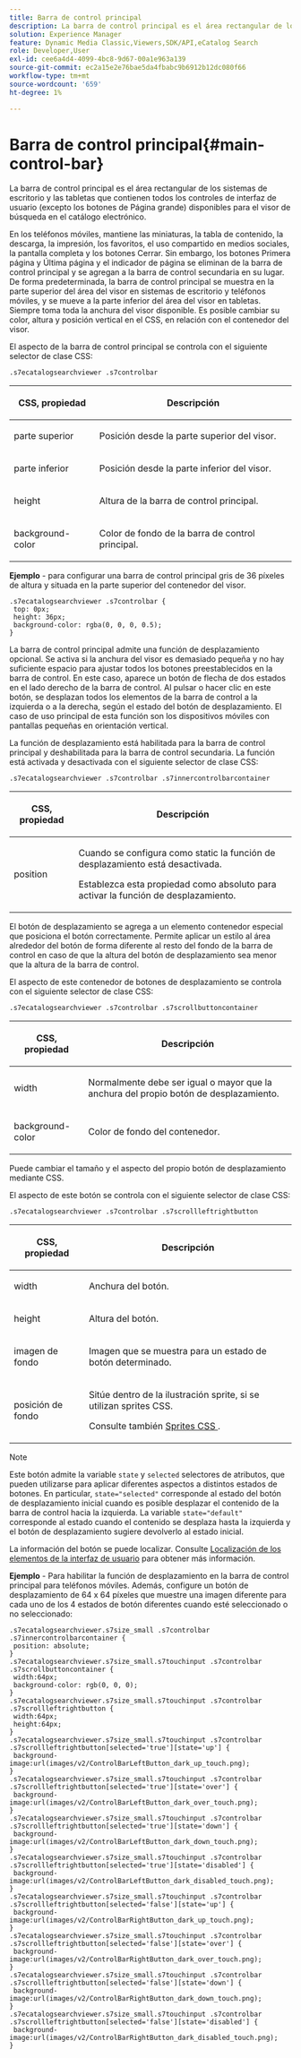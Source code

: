 ```yaml
---
title: Barra de control principal
description: La barra de control principal es el área rectangular de los sistemas de escritorio y las tabletas que contienen todos los controles de interfaz de usuario (excepto los botones de Página grande) disponibles para el visor de búsqueda en el catálogo electrónico.
solution: Experience Manager
feature: Dynamic Media Classic,Viewers,SDK/API,eCatalog Search
role: Developer,User
exl-id: cee6a4d4-4099-4bc8-9d67-00a1e963a139
source-git-commit: ec2a15e2e76bae5da4fbabc9b6912b12dc080f66
workflow-type: tm+mt
source-wordcount: '659'
ht-degree: 1%

---
```


# Barra de control principal{#main-control-bar}

La barra de control principal es el área rectangular de los sistemas de escritorio y las tabletas que contienen todos los controles de interfaz de usuario (excepto los botones de Página grande) disponibles para el visor de búsqueda en el catálogo electrónico.

En los teléfonos móviles, mantiene las miniaturas, la tabla de contenido, la descarga, la impresión, los favoritos, el uso compartido en medios sociales, la pantalla completa y los botones Cerrar. Sin embargo, los botones Primera página y Última página y el indicador de página se eliminan de la barra de control principal y se agregan a la barra de control secundaria en su lugar. De forma predeterminada, la barra de control principal se muestra en la parte superior del área del visor en sistemas de escritorio y teléfonos móviles, y se mueve a la parte inferior del área del visor en tabletas. Siempre toma toda la anchura del visor disponible. Es posible cambiar su color, altura y posición vertical en el CSS, en relación con el contenedor del visor.

El aspecto de la barra de control principal se controla con el siguiente selector de clase CSS:

`.s7ecatalogsearchviewer .s7controlbar`

<table id="table_2C8D322F57114A72B43053CB4539C65C"> 
 <thead> 
  <tr> 
   <th colname="col1" class="entry"> <p> CSS, propiedad </p> </th> 
   <th colname="col2" class="entry"> <p>Descripción </p> </th> 
  </tr> 
 </thead>
 <tbody> 
  <tr> 
   <td colname="col1"> <p> <span class="codeph"> parte superior </span> </p> </td> 
   <td colname="col2"> <p>Posición desde la parte superior del visor. </p> </td> 
  </tr> 
  <tr> 
   <td colname="col1"> <p> <span class="codeph"> parte inferior </span> </p> </td> 
   <td colname="col2"> <p>Posición desde la parte inferior del visor. </p> </td> 
  </tr> 
  <tr> 
   <td colname="col1"> <p> <span class="codeph"> height </span> </p> </td> 
   <td colname="col2"> <p>Altura de la barra de control principal. </p> </td> 
  </tr> 
  <tr> 
   <td colname="col1"> <p> <span class="codeph"> background-color </span> </p> </td> 
   <td colname="col2"> <p>Color de fondo de la barra de control principal. </p> </td> 
  </tr> 
 </tbody> 
</table>

**Ejemplo** - para configurar una barra de control principal gris de 36 píxeles de altura y situada en la parte superior del contenedor del visor.

```
.s7ecatalogsearchviewer .s7controlbar { 
 top: 0px; 
 height: 36px; 
 background-color: rgba(0, 0, 0, 0.5); 
}
```

La barra de control principal admite una función de desplazamiento opcional. Se activa si la anchura del visor es demasiado pequeña y no hay suficiente espacio para ajustar todos los botones preestablecidos en la barra de control. En este caso, aparece un botón de flecha de dos estados en el lado derecho de la barra de control. Al pulsar o hacer clic en este botón, se desplazan todos los elementos de la barra de control a la izquierda o a la derecha, según el estado del botón de desplazamiento. El caso de uso principal de esta función son los dispositivos móviles con pantallas pequeñas en orientación vertical.

La función de desplazamiento está habilitada para la barra de control principal y deshabilitada para la barra de control secundaria. La función está activada y desactivada con el siguiente selector de clase CSS:

`.s7ecatalogsearchviewer .s7controlbar .s7innercontrolbarcontainer`

<table id="table_C8225F38309B4099AF58AA1A815A8D55"> 
 <thead> 
  <tr> 
   <th colname="col1" class="entry"> <p> CSS, propiedad </p> </th> 
   <th colname="col2" class="entry"> <p>Descripción </p> </th> 
  </tr> 
 </thead>
 <tbody> 
  <tr> 
   <td colname="col1"> <p> <span class="codeph"> position </span> </p> </td> 
   <td colname="col2"> <p>Cuando se configura como <span class="codeph"> static </span> la función de desplazamiento está desactivada. </p> <p>Establezca esta propiedad como <span class="codeph"> absoluto </span> para activar la función de desplazamiento. </p> </td> 
  </tr> 
 </tbody> 
</table>

El botón de desplazamiento se agrega a un elemento contenedor especial que posiciona el botón correctamente. Permite aplicar un estilo al área alrededor del botón de forma diferente al resto del fondo de la barra de control en caso de que la altura del botón de desplazamiento sea menor que la altura de la barra de control.

El aspecto de este contenedor de botones de desplazamiento se controla con el siguiente selector de clase CSS:

`.s7ecatalogsearchviewer .s7controlbar .s7scrollbuttoncontainer`

<table id="table_2CDDA8A18345497EAC4749A0D64C1658"> 
 <thead> 
  <tr> 
   <th colname="col1" class="entry"> <p> CSS, propiedad </p> </th> 
   <th colname="col2" class="entry"> <p>Descripción </p> </th> 
  </tr> 
 </thead>
 <tbody> 
  <tr> 
   <td colname="col1"> <p> <span class="codeph"> width </span> </p> </td> 
   <td colname="col2"> <p>Normalmente debe ser igual o mayor que la anchura del propio botón de desplazamiento. </p> </td> 
  </tr> 
  <tr> 
   <td colname="col1"> <p> <span class="codeph"> background-color </span> </p> </td> 
   <td colname="col2"> <p>Color de fondo del contenedor. </p> </td> 
  </tr> 
 </tbody> 
</table>

Puede cambiar el tamaño y el aspecto del propio botón de desplazamiento mediante CSS.

El aspecto de este botón se controla con el siguiente selector de clase CSS:

`.s7ecatalogsearchviewer .s7controlbar .s7scrollleftrightbutton`

<table id="table_F61CB3F696AC4018B164082FFA7777F4"> 
 <thead> 
  <tr> 
   <th colname="col1" class="entry"> <p> CSS, propiedad </p> </th> 
   <th colname="col2" class="entry"> <p>Descripción </p> </th> 
  </tr> 
 </thead>
 <tbody> 
  <tr> 
   <td colname="col1"> <p> <span class="codeph"> width </span> </p> </td> 
   <td colname="col2"> <p>Anchura del botón. </p> </td> 
  </tr> 
  <tr> 
   <td colname="col1"> <p> <span class="codeph"> height </span> </p> </td> 
   <td colname="col2"> <p>Altura del botón. </p> </td> 
  </tr> 
  <tr> 
   <td colname="col1"> <p> <span class="codeph"> imagen de fondo </span> </p> </td> 
   <td colname="col2"> <p>Imagen que se muestra para un estado de botón determinado. </p> </td> 
  </tr> 
  <tr> 
   <td colname="col1"> <p> <span class="codeph"> posición de fondo </span> </p> </td> 
   <td colname="col2"> <p>Sitúe dentro de la ilustración sprite, si se utilizan sprites CSS. </p> <p>Consulte también <a href="../../../c-html5-s7-aem-asset-viewers/c-html5-ecatsearch-viewer-about/c-html5-ecatsearch-viewer-customizingviewer/c-html5-ecatsearch-viewer-customizingviewer.md#section-9d570f95eb2443aca74c1b02f6e89aff" format="dita" scope="local"> Sprites CSS </a>. </p> </td> 
  </tr> 
 </tbody> 
</table>

>[!NOTE]
>
>Este botón admite la variable `state` y `selected` selectores de atributos, que pueden utilizarse para aplicar diferentes aspectos a distintos estados de botones. En particular, `state="selected"` corresponde al estado del botón de desplazamiento inicial cuando es posible desplazar el contenido de la barra de control hacia la izquierda. La variable `state="default"` corresponde al estado cuando el contenido se desplaza hasta la izquierda y el botón de desplazamiento sugiere devolverlo al estado inicial.

La información del botón se puede localizar. Consulte [Localización de los elementos de la interfaz de usuario](../../../c-html5-s7-aem-asset-viewers/c-html5-ecatsearch-viewer-about/c-html5-ecatsearch-viewer-localization.md#concept-cbfc39344c494eb7b9f6a272cff0cc74) para obtener más información.

**Ejemplo** - Para habilitar la función de desplazamiento en la barra de control principal para teléfonos móviles. Además, configure un botón de desplazamiento de 64 x 64 píxeles que muestre una imagen diferente para cada uno de los 4 estados de botón diferentes cuando esté seleccionado o no seleccionado:

```
.s7ecatalogsearchviewer.s7size_small .s7controlbar .s7innercontrolbarcontainer { 
 position: absolute; 
} 
.s7ecatalogsearchviewer.s7size_small.s7touchinput .s7controlbar .s7scrollbuttoncontainer { 
 width:64px; 
 background-color: rgb(0, 0, 0); 
} 
.s7ecatalogsearchviewer.s7size_small.s7touchinput .s7controlbar .s7scrollleftrightbutton { 
 width:64px; 
 height:64px; 
} 
.s7ecatalogsearchviewer.s7size_small.s7touchinput .s7controlbar .s7scrollleftrightbutton[selected='true'][state='up'] { 
 background-image:url(images/v2/ControlBarLeftButton_dark_up_touch.png); 
} 
.s7ecatalogsearchviewer.s7size_small.s7touchinput .s7controlbar .s7scrollleftrightbutton[selected='true'][state='over'] { 
 background-image:url(images/v2/ControlBarLeftButton_dark_over_touch.png); 
} 
.s7ecatalogsearchviewer.s7size_small.s7touchinput .s7controlbar .s7scrollleftrightbutton[selected='true'][state='down'] { 
 background-image:url(images/v2/ControlBarLeftButton_dark_down_touch.png); 
} 
.s7ecatalogsearchviewer.s7size_small.s7touchinput .s7controlbar .s7scrollleftrightbutton[selected='true'][state='disabled'] { 
 background-image:url(images/v2/ControlBarLeftButton_dark_disabled_touch.png); 
} 
.s7ecatalogsearchviewer.s7size_small.s7touchinput .s7controlbar .s7scrollleftrightbutton[selected='false'][state='up'] { 
 background-image:url(images/v2/ControlBarRightButton_dark_up_touch.png); 
} 
.s7ecatalogsearchviewer.s7size_small.s7touchinput .s7controlbar .s7scrollleftrightbutton[selected='false'][state='over'] { 
 background-image:url(images/v2/ControlBarRightButton_dark_over_touch.png); 
} 
.s7ecatalogsearchviewer.s7size_small.s7touchinput .s7controlbar .s7scrollleftrightbutton[selected='false'][state='down'] { 
 background-image:url(images/v2/ControlBarRightButton_dark_down_touch.png); 
} 
.s7ecatalogsearchviewer.s7size_small.s7touchinput .s7controlbar .s7scrollleftrightbutton[selected='false'][state='disabled'] { 
 background-image:url(images/v2/ControlBarRightButton_dark_disabled_touch.png); 
}
```
